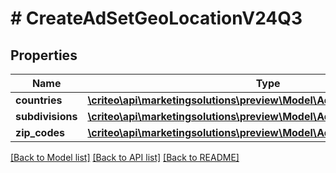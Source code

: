 # # CreateAdSetGeoLocationV24Q3

## Properties

Name | Type | Description | Notes
------------ | ------------- | ------------- | -------------
**countries** | [**\criteo\api\marketingsolutions\preview\Model\AdSetTargetingRuleV24Q3**](AdSetTargetingRuleV24Q3.md) |  | [optional]
**subdivisions** | [**\criteo\api\marketingsolutions\preview\Model\AdSetTargetingRuleV24Q3**](AdSetTargetingRuleV24Q3.md) |  | [optional]
**zip_codes** | [**\criteo\api\marketingsolutions\preview\Model\AdSetTargetingRuleV24Q3**](AdSetTargetingRuleV24Q3.md) |  | [optional]

[[Back to Model list]](../../README.md#models) [[Back to API list]](../../README.md#endpoints) [[Back to README]](../../README.md)
